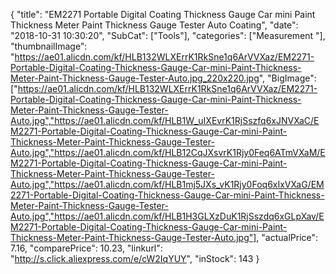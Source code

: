 {
	"title": "EM2271 Portable Digital Coating Thickness Gauge Car mini Paint Thickness Meter Paint Thickness Gauge Tester Auto Coating",
	"date": "2018-10-31 10:30:20",
	"SubCat": ["Tools"],
	"categories": ["Measurement "],
	"thumbnailImage": "https://ae01.alicdn.com/kf/HLB132WLXErrK1RkSne1q6ArVVXaz/EM2271-Portable-Digital-Coating-Thickness-Gauge-Car-mini-Paint-Thickness-Meter-Paint-Thickness-Gauge-Tester-Auto.jpg_220x220.jpg",
	"BigImage": ["https://ae01.alicdn.com/kf/HLB132WLXErrK1RkSne1q6ArVVXaz/EM2271-Portable-Digital-Coating-Thickness-Gauge-Car-mini-Paint-Thickness-Meter-Paint-Thickness-Gauge-Tester-Auto.jpg","https://ae01.alicdn.com/kf/HLB1W_uIXEvrK1RjSszfq6xJNVXaC/EM2271-Portable-Digital-Coating-Thickness-Gauge-Car-mini-Paint-Thickness-Meter-Paint-Thickness-Gauge-Tester-Auto.jpg","https://ae01.alicdn.com/kf/HLB12CqJXsvrK1Rjy0Feq6ATmVXaM/EM2271-Portable-Digital-Coating-Thickness-Gauge-Car-mini-Paint-Thickness-Meter-Paint-Thickness-Gauge-Tester-Auto.jpg","https://ae01.alicdn.com/kf/HLB1mj5JXs_vK1Rjy0Foq6xIxVXaG/EM2271-Portable-Digital-Coating-Thickness-Gauge-Car-mini-Paint-Thickness-Meter-Paint-Thickness-Gauge-Tester-Auto.jpg","https://ae01.alicdn.com/kf/HLB1H3GLXzDuK1RjSszdq6xGLpXav/EM2271-Portable-Digital-Coating-Thickness-Gauge-Car-mini-Paint-Thickness-Meter-Paint-Thickness-Gauge-Tester-Auto.jpg"],
	"actualPrice": 7.16,
	"comparePrice": 10.23,
	"linkurl": "http://s.click.aliexpress.com/e/cW2IqYUY",
	"inStock": 143
}
